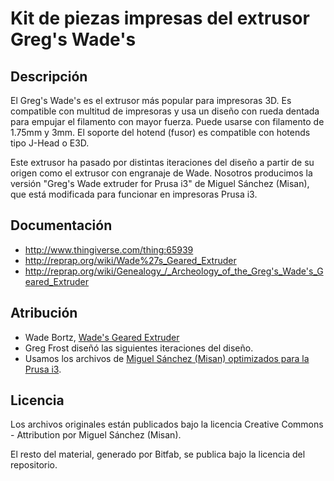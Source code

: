 # Kit de piezas impresas del extrusor Greg's Wade's

## Descripción

El Greg's Wade's es el extrusor más popular para impresoras 3D. Es compatible con multitud de impresoras y usa un diseño con rueda dentada para empujar el filamento con mayor fuerza. Puede usarse con filamento de 1.75mm y 3mm. El soporte del hotend (fusor) es compatible con hotends tipo J-Head o E3D.

Este extrusor ha pasado por distintas iteraciones del diseño a partir de su origen como el extrusor con engranaje de Wade. Nosotros producimos la versión "Greg's Wade extruder for Prusa i3" de Miguel Sánchez (Misan), que está modificada para funcionar en impresoras Prusa i3.


## Documentación

* http://www.thingiverse.com/thing:65939
* http://reprap.org/wiki/Wade%27s_Geared_Extruder
* http://reprap.org/wiki/Genealogy_/_Archeology_of_the_Greg's_Wade's_Geared_Extruder


## Atribución

* Wade Bortz, [Wade's Geared Extruder](http://reprap.org/wiki/Wade%27s_Geared_Extruder)
* Greg Frost diseñó las siguientes iteraciones del diseño.
* Usamos los archivos de [Miguel Sánchez (Misan) optimizados para la Prusa i3](http://www.thingiverse.com/thing:65939).

## Licencia

Los archivos originales están publicados bajo la licencia Creative Commons - Attribution por Miguel Sánchez (Misan).

El resto del material, generado por Bitfab, se publica bajo la licencia del repositorio.
